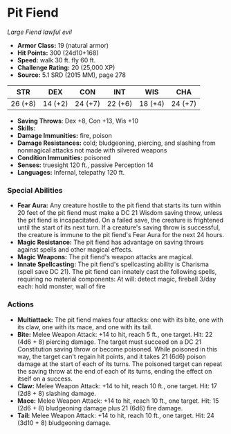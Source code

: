 # Pit Fiend

*Large* *Fiend* *lawful evil*

- **Armor Class:** 19 (natural armor)
- **Hit Points:** 300 (24d10+168)
- **Speed:** walk 30 ft. fly 60 ft.
- **Challenge Rating:** 20 (25,000 XP)
- **Source:** 5.1 SRD (2015 MM), page 278

| STR | DEX | CON | INT | WIS | CHA |
| --- | --- | --- | --- | --- | --- |
| 26 (+8) | 14 (+2) | 24 (+7) | 22 (+6) | 18 (+4) | 24 (+7) |

- **Saving Throws**: Dex +8, Con +13, Wis +10
- **Skills:** 
- **Damage Immunities:** fire, poison
- **Damage Resistances:** cold; bludgeoning, piercing, and slashing from nonmagical attacks not made with silvered weapons
- **Condition Immunities:** poisoned
- **Senses:** truesight 120 ft., passive Perception 14
- **Languages:** Infernal, telepathy 120 ft.

### Special Abilities

- **Fear Aura:** Any creature hostile to the pit fiend that starts its turn within 20 feet of the pit fiend must make a DC 21 Wisdom saving throw, unless the pit fiend is incapacitated. On a failed save, the creature is frightened until the start of its next turn. If a creature's saving throw is successful, the creature is immune to the pit fiend's Fear Aura for the next 24 hours.
- **Magic Resistance:** The pit fiend has advantage on saving throws against spells and other magical effects.
- **Magic Weapons:** The pit fiend's weapon attacks are magical.
- **Innate Spellcasting:** The pit fiend's spellcasting ability is Charisma (spell save DC 21). The pit fiend can innately cast the following spells, requiring no material components:
At will: detect magic, fireball
3/day each: hold monster, wall of fire

### Actions

- **Multiattack:** The pit fiend makes four attacks: one with its bite, one with its claw, one with its mace, and one with its tail.
- **Bite:** Melee Weapon Attack: +14 to hit, reach 5 ft., one target. Hit: 22 (4d6 + 8) piercing damage. The target must succeed on a DC 21 Constitution saving throw or become poisoned. While poisoned in this way, the target can't regain hit points, and it takes 21 (6d6) poison damage at the start of each of its turns. The poisoned target can repeat the saving throw at the end of each of its turns, ending the effect on itself on a success.
- **Claw:** Melee Weapon Attack: +14 to hit, reach 10 ft., one target. Hit: 17 (2d8 + 8) slashing damage.
- **Mace:** Melee Weapon Attack: +14 to hit, reach 10 ft., one target. Hit: 15 (2d6 + 8) bludgeoning damage plus 21 (6d6) fire damage.
- **Tail:** Melee Weapon Attack: +14 to hit, reach 10 ft., one target. Hit: 24 (3d10 + 8) bludgeoning damage.


